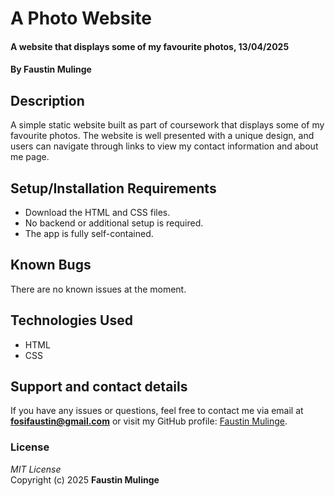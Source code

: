 # A Photo Website  
#### A website that displays some of my favourite photos, 13/04/2025  
#### By **Faustin Mulinge**  

## Description  
A simple static website built as part of coursework that displays some of my favourite photos. The website is well presented with a unique design, and users can navigate through links to view my contact information and about me page.

## Setup/Installation Requirements  
* Download the HTML and CSS files.  
* No backend or additional setup is required.  
* The app is fully self-contained.

## Known Bugs  
There are no known issues at the moment.

## Technologies Used  
* HTML  
* CSS

## Support and contact details  
If you have any issues or questions, feel free to contact me via email at **fosifaustin@gmail.com** or visit my GitHub profile: [Faustin Mulinge](https://github.com/FaustinMulinge).

### License  
*MIT License*  
Copyright (c) 2025 **Faustin Mulinge**
